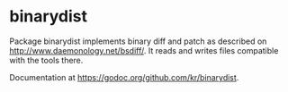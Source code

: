 # binarydist

Package binarydist implements binary diff and patch as described on
<http://www.daemonology.net/bsdiff/>. It reads and writes files
compatible with the tools there.

Documentation at <https://godoc.org/github.com/kr/binarydist>.

